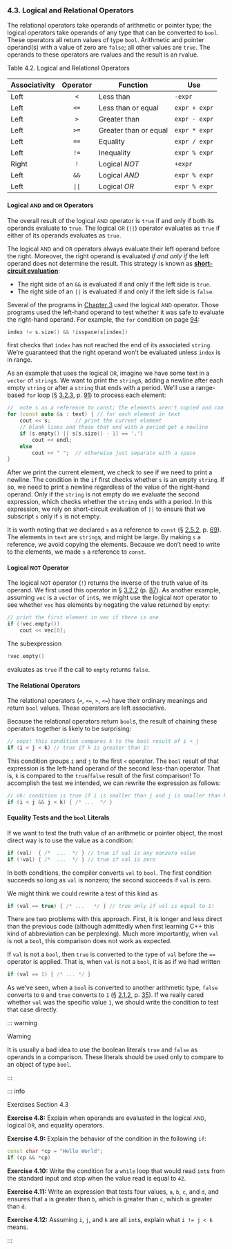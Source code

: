 <h3 id="filepos1044115">4.3. Logical and Relational Operators</h3>
<p>The relational operators take operands of arithmetic or pointer type; the logical operators take operands of any type that can be converted to <code>bool</code>. These operators all return values of type <code>bool</code>. Arithmetic and pointer operand(s) with a value of zero are <code>false</code>; all other values are <code>true</code>. The operands to these operators are rvalues and the result is an rvalue.</p>
<p><a id="filepos1044939"></a>Table 4.2. Logical and Relational Operators</p>

| Associativity | Operator | Function              | Use           |
|---------------|:--------:|-----------------------|---------------|
| Left          |   `<`    | Less than             | `-expr`       |
| Left          |   `<=`   | Less than or equal    | `expr + expr` |
| Left          |   `>`    | Greater than          | `expr - expr` |
| Left          |   `>=`   | Greater than or equal | `expr * expr` |
| Left          |   `==`   | Equality              | `expr / expr` |
| Left          |   `!=`   | Inequality            | `expr % expr` |
| Right         |   `!`    | Logical *NOT*         | `+expr`       |
| Left          |   `&&`   | Logical *AND*         | `expr % expr` |
| Left          |  `\|\|`  | Logical *OR*          | `expr % expr` |

<h4>Logical <small>AND</small> and <small>OR</small> Operators</h4>
<p>The overall result of the logical <small>AND</small> operator is <code>true</code> if and only if both its operands evaluate to <code>true</code>. The logical <small>OR</small> (<code>||</code>) operator evaluates as <code>true</code> if either of its operands evaluates as <code>true</code>.</p>
<p>The logical <small>AND</small> and <small>OR</small> operators always evaluate their left operand before the right. Moreover, the right operand is evaluated <em>if and only if</em> the left operand does not determine the result. This strategy is known as <strong><a href="052-defined_terms.html#filepos1221109" id="filepos1046144">short-circuit evaluation</a></strong>:</p>
<ul><li>The right side of an <code>&amp;&amp;</code> is evaluated if and only if the left side is <code>true</code>.</li><li>The right side of an <code>||</code> is evaluated if and only if the left side is <code>false</code>.</li></ul>

<p>Several of the programs in <a href="029-chapter_3._strings_vectors_and_arrays.html#filepos633734">Chapter 3</a> used the logical <small>AND</small> operator. Those programs used the left-hand operand to test whether it was safe to evaluate the right-hand operand. For example, the <code>for</code> condition on page <a href="031-3.2._library_string_type.html#filepos718762">94</a>:</p>

```c++
index != s.size() && !isspace(s[index])
```

<p>first checks that <code>index</code> has not reached the end of its associated <code>string</code>. We’re guaranteed that the right operand won’t be evaluated unless <code>index</code> is in range.</p>
<p>As an example that uses the logical <small>OR</small>, imagine we have some text in a <code>vector</code> of <code>string</code>s. We want to print the <code>string</code>s, adding a newline after each empty <code>string</code> or after a <code>string</code> that ends with a period. We’ll use a range-based <code>for</code> loop (§ <a href="031-3.2._library_string_type.html#filepos697807">3.2.3</a>, p. <a href="031-3.2._library_string_type.html#filepos697807">91</a>) to process each element:</p>

```c++
//  note s as a reference to const; the elements aren't copied and can't be changed
for (const auto &s : text) { // for each element in text
    cout << s;        // print the current element
    // blank lines and those that end with a period get a newline
    if (s.empty() || s[s.size() - 1] == '.')
        cout << endl;
    else
        cout << " ";  // otherwise just separate with a space
}
```

<p><a id="filepos1050473"></a>After we print the current element, we check to see if we need to print a newline. The condition in the <code>if</code> first checks whether <code>s</code> is an empty <code>string</code>. If so, we need to print a newline regardless of the value of the right-hand operand. Only if the <code>string</code> is not empty do we evaluate the second expression, which checks whether the <code>string</code> ends with a period. In this expression, we rely on short-circuit evaluation of <code>||</code> to ensure that we subscript <code>s</code> only if <code>s</code> is not empty.</p>
<p>It is worth noting that we declared <code>s</code> as a reference to <code>const</code> (§ <a href="025-2.5._dealing_with_types.html#filepos544751">2.5.2</a>, p. <a href="025-2.5._dealing_with_types.html#filepos544751">69</a>). The elements in <code>text</code> are <code>string</code>s, and might be large. By making <code>s</code> a reference, we avoid copying the elements. Because we don’t need to write to the elements, we made <code>s</code> a reference to <code>const</code>.</p>
<h4>Logical <small>NOT</small> Operator</h4>
<p>The logical <small>NOT</small> operator (<code>!</code>) returns the inverse of the truth value of its operand. We first used this operator in § <a href="031-3.2._library_string_type.html#filepos659212">3.2.2</a> (p. <a href="031-3.2._library_string_type.html#filepos659212">87</a>). As another example, assuming <code>vec</code> is a <code>vector</code> of <code>int</code>s, we might use the logical <small>NOT</small> operator to see whether <code>vec</code> has elements by negating the value returned by <code>empty</code>:</p>

```c++
// print the first element in vec if there is one
if (!vec.empty())
    cout << vec[0];
```

<p>The subexpression</p>

```c++
!vec.empty()
```

<p>evaluates as <code>true</code> if the call to <code>empty</code> returns <code>false</code>.</p>
<h4>The Relational Operators</h4>
<p>The relational operators (<code>&lt;</code>, <code>&lt;=</code>, <code>&gt;</code>, <code>&lt;=</code>) have their ordinary meanings and return <code>bool</code> values. These operators are left associative.</p>
<p>Because the relational operators return <code>bool</code>s, the result of chaining these operators together is likely to be surprising:</p>

```c++
// oops! this condition compares k to the bool result of i < j
if (i < j < k) // true if k is greater than 1!
```

<p>This condition groups <code>i</code> and <code>j</code> to the first <code>&lt;</code> operator. The <code>bool</code> result of that expression is the left-hand operand of the second less-than operator. That is, <code>k</code> is compared to the <code>true</code>/<code>false</code> result of the first comparison! To accomplish the test we intended, we can rewrite the expression as follows:</p>

```c++
// ok: condition is true if i is smaller than j and j is smaller than k
if (i < j && j < k) { /* ...  */ }
```

<h4>Equality Tests and the <code>bool</code> Literals</h4>
<p>If we want to test the truth value of an arithmetic or pointer object, the most direct way is to use the value as a condition:</p>

```c++
if (val)  { /*  ...  */ } // true if val is any nonzero value
if (!val) { /*  ...  */ } // true if val is zero
```

<p><a id="filepos1059698"></a>In both conditions, the compiler converts <code>val</code> to <code>bool</code>. The first condition succeeds so long as <code>val</code> is nonzero; the second succeeds if <code>val</code> is zero.</p>
<p>We might think we could rewrite a test of this kind as</p>

```c++
if (val == true) { /* ...   */ } // true only if val is equal to 1!
```

<p>There are two problems with this approach. First, it is longer and less direct than the previous code (although admittedly when first learning C++ this kind of abbreviation can be perplexing). Much more importantly, when <code>val</code> is not a <code>bool</code>, this comparison does not work as expected.</p>
<p>If <code>val</code> is not a <code>bool</code>, then <code>true</code> is converted to the type of <code>val</code> before the <code>==</code> operator is applied. That is, when <code>val</code> is not a <code>bool</code>, it is as if we had written</p>

```c++
if (val == 1) { /* ... */ }
```

<p>As we’ve seen, when a <code>bool</code> is converted to another arithmetic type, <code>false</code> converts to <code>0</code> and <code>true</code> converts to <code>1</code> (§ <a href="021-2.1._primitive_builtin_types.html#filepos304094">2.1.2</a>, p. <a href="021-2.1._primitive_builtin_types.html#filepos304094">35</a>). If we really cared whether <code>val</code> was the specific value <code>1</code>, we should write the condition to test that case directly.</p>

::: warning
<p>Warning</p>
<p>It is usually a bad idea to use the boolean literals <code>true</code> and <code>false</code> as operands in a comparison. These literals should be used only to compare to an object of type <code>bool</code>.</p>
:::

::: info
<p>Exercises Section 4.3</p>
<p><strong>Exercise 4.8:</strong> Explain when operands are evaluated in the logical <small>AND</small>, logical <small>OR</small>, and equality operators.</p>
<p><strong>Exercise 4.9:</strong> Explain the behavior of the condition in the following <code>if</code>:</p>

```c++
const char *cp = "Hello World";
if (cp && *cp)
```

<p><strong>Exercise 4.10:</strong> Write the condition for a <code>while</code> loop that would read <code>int</code>s from the standard input and stop when the value read is equal to <code>42</code>.</p>
<p><strong>Exercise 4.11:</strong> Write an expression that tests four values, <code>a</code>, <code>b</code>, <code>c</code>, and <code>d</code>, and ensures that <code>a</code> is greater than <code>b</code>, which is greater than <code>c</code>, which is greater than <code>d</code>.</p>
<p><strong>Exercise 4.12:</strong> Assuming <code>i</code>, <code>j</code>, and <code>k</code> are all <code>int</code>s, explain what <code>i != j &lt; k</code> means.</p>
:::
